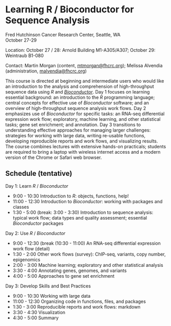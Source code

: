 Learning R / Bioconductor for Sequence Analysis
===============================================

Fred Hutchinson Cancer Research Center, Seattle, WA<br />
October 27-29

Location: October 27 / 28: Arnold Building M1-A305/A307; October 29:
Weintraub B1-080

Contact: Martin Morgan (content,
[mtmorgan@fhcrc.org](mailto:mtmorgan@fhcrc.org)); Melissa Alvendia
(administration, [malvendia@fhcrc.org](mailto:malvendia@fhcrc.org))

This course is directed at beginning and intermediate users who would
like an introduction to the analysis and comprehension of
high-throughput sequence data using _R_ and
_[Bioconductor](http://bioconductor.org)_. Day 1 focuses on learning
essential background: an introduction to the _R_ programming language;
central concepts for effective use of _Bioconductor_ software; and an
overview of high-throughput sequence analysis work flows. Day 2
emphasizes use of _Bioconductor_ for specific tasks: an RNA-seq
differential expression work flow; exploratory, machine learning, and
other statistical tasks; gene set enrichment; and annotation.  Day 3
transitions to understanding effective approaches for managing larger
challenges: strategies for working with large data, writing re-usable
functions, developing reproducible reports and work flows, and
visualizing results.  The course combines lectures with extensive
hands-on practicals; students are required to bring a laptop with
wireless internet access and a modern version of the Chrome or Safari
web browser.

Schedule (tentative)
--------------------

Day 1: Learn _R_ / _Bioconductor_

- 9:00 - 10:30 Introduction to _R_: objects, functions, help!
- 11:00 - 12:30 Introduction to _Bioconductor_: working with packages and classes
- 1:30 - 5:00 (break: 3:00 - 3:30) Introduction to sequence analysis:
  typical work flow; data types and quality assessment; essential
  _Bioconductor_ packages

Day 2: Use _R_ / _Bioconductor_ 

- 9:00 - 12:30 (break (10:30 - 11:00) An RNA-seq differential
  expression work flow (detail)
- 1:30 - 2:00 Other work flows (survey): ChIP-seq, variants, copy
  number, epigenomics
- 2:00 - 3:00 Machine learning; exploratory and other statistical
  analysis
- 3:30 - 4:00 Annotating genes, genomes, and variants
- 4:00 - 5:00 Approaches to gene set enrichment

Day 3: Develop Skills and Best Practices

- 9:00 - 10:30 Working with large data
- 11:00 - 12:30 Organizing code in functions, files, and packages
- 1:30 - 3:00 Reproducible reports and work flows: markdown
- 3:30 - 4:30 Visualization
- 4:30 - 5:00 Summary
